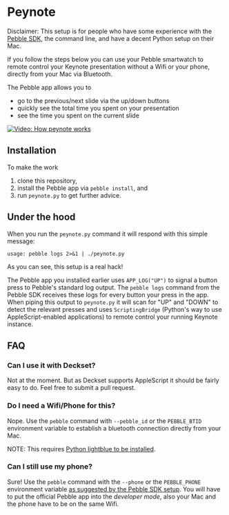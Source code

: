 # Peynote

Disclaimer: This setup is for people who have some experience with the [Pebble SDK][PebbleSDK], the command line, and have a decent Python setup on their Mac.

If you follow the steps below you can use your Pebble smartwatch to remote control your Keynote presentation without a Wifi or your phone, directly from your Mac via Bluetooth.

The Pebble app allows you to

 - go to the previous/next slide via the up/down buttons
 - quickly see the total time you spent on your presentation
 - see the time you spent on the current slide
  
[![Video: How peynote works](http://img.youtube.com/vi/vOZKbtwSGeI/0.jpg)](http://www.youtube.com/watch?v=vOZKbtwSGeI) 
 
## Installation

To make the work

1. clone this repository,
2. install the Pebble app via `pebble install`, and
3. run `peynote.py` to get further advice.

## Under the hood

When you run the `peynote.py` command it will respond with this simple message:

    usage: pebble logs 2>&1 | ./peynote.py

As you can see, this setup is a real hack!

The Pebble app you installed earlier uses `APP_LOG("UP")` to signal a button press to Pebble's standard log output.
The `pebble logs` command from the Pebble SDK receives these logs for every button your press in the app.
When piping this output to `peynote.py` it will scan for "UP" and "DOWN" to detect the relevant presses and
uses `ScriptingBridge` (Python's way to use AppleScript-enabled applications) to remote control your running Keynote instance.

## FAQ

### Can I use it with Deckset?

Not at the moment. But as Deckset supports AppleScript it should be fairly easy to do.
Feel free to submit a pull request.

### Do I need a Wifi/Phone for this?

Nope.
Use the `pebble` command with `--pebble_id` or the `PEBBLE_BTID` environment variable to establish a bluetooth connection directly from your Mac.

NOTE: This requires [Python lightblue to be installed][lightblue].

### Can I still use my phone?

Sure!
Use the `pebble` command with the `--phone` or the `PEBBLE_PHONE` environment variable [as suggested by the Pebble SDK setup][PebbleHelloWorld].
You will have to put the official Pebble app into the *developer mode*, also your Mac and the phone have to be on the same Wifi.


[lightblue]: http://forums.getpebble.com/discussion/comment/111815/#Comment_111815
[PebbleSDK]: https://developer.getpebble.com/2/getting-started/macosx/
[PebbleHelloWorld]: https://developer.getpebble.com/2/getting-started/hello-world/
